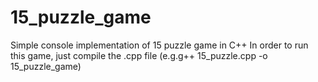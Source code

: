 # 15_puzzle_game
Simple console implementation of 15 puzzle game in C++
In order to run this game, just compile the .cpp file (e.g.g++ 15_puzzle.cpp -o 15_puzzle_game)
